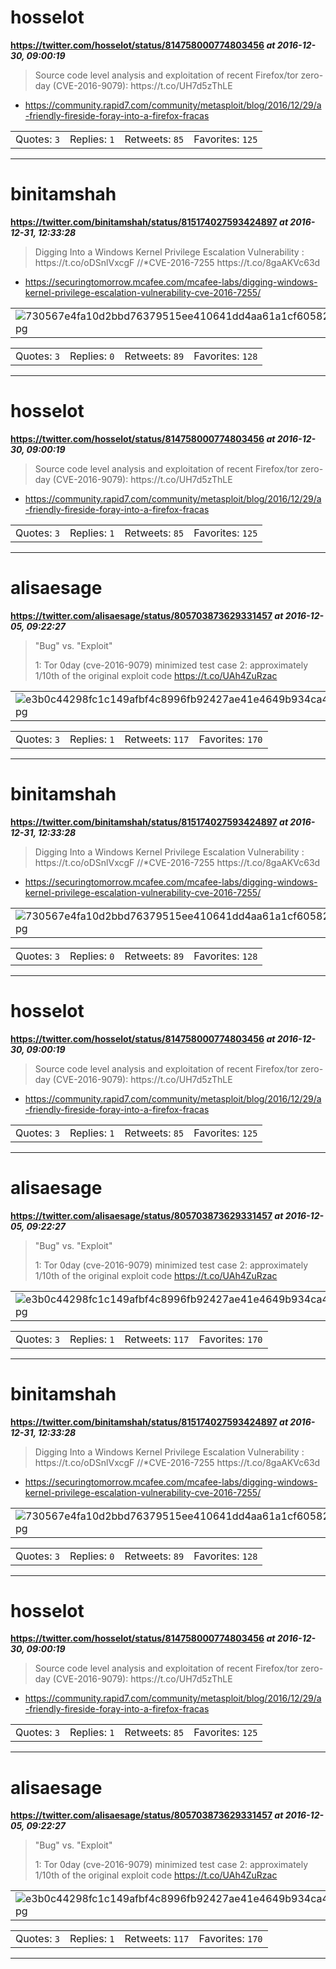 # hosselot
**https://twitter.com/hosselot/status/814758000774803456 _at 2016-12-30, 09:00:19_**
<blockquote>
Source code level analysis and exploitation of recent Firefox/tor zero-day (CVE-2016-9079):
https://t.co/UH7d5zThLE
</blockquote>

* https://community.rapid7.com/community/metasploit/blog/2016/12/29/a-friendly-fireside-foray-into-a-firefox-fracas

<table><tr>
<td>Quotes: <code>3</code></td>
<td>Replies: <code>1</code></td>
<td>Retweets: <code>85</code></td>
<td>Favorites: <code>125</code></td>
</tr></table>

---

# binitamshah
**https://twitter.com/binitamshah/status/815174027593424897 _at 2016-12-31, 12:33:28_**
<blockquote>
Digging Into a Windows Kernel Privilege Escalation Vulnerability : https://t.co/oDSnlVxcgF  //*CVE-2016-7255 https://t.co/8gaAKVc63d
</blockquote>

* https://securingtomorrow.mcafee.com/mcafee-labs/digging-windows-kernel-privilege-escalation-vulnerability-cve-2016-7255/

<table><tr>
<td><img src="pictures/730567e4fa10d2bbd76379515ee410641dd4aa61a1cf60582dcfa0ea3310980a.jpg" alt="730567e4fa10d2bbd76379515ee410641dd4aa61a1cf60582dcfa0ea3310980a.jpg"></td>
</table></tr>
<table><tr>
<td>Quotes: <code>3</code></td>
<td>Replies: <code>0</code></td>
<td>Retweets: <code>89</code></td>
<td>Favorites: <code>128</code></td>
</tr></table>

---

# hosselot
**https://twitter.com/hosselot/status/814758000774803456 _at 2016-12-30, 09:00:19_**
<blockquote>
Source code level analysis and exploitation of recent Firefox/tor zero-day (CVE-2016-9079):
https://t.co/UH7d5zThLE
</blockquote>

* https://community.rapid7.com/community/metasploit/blog/2016/12/29/a-friendly-fireside-foray-into-a-firefox-fracas

<table><tr>
<td>Quotes: <code>3</code></td>
<td>Replies: <code>1</code></td>
<td>Retweets: <code>85</code></td>
<td>Favorites: <code>125</code></td>
</tr></table>

---

# alisaesage
**https://twitter.com/alisaesage/status/805703873629331457 _at 2016-12-05, 09:22:27_**
<blockquote>
"Bug" vs. "Exploit"

1: Tor 0day (cve-2016-9079) minimized test case
2: approximately 1/10th of the original exploit code https://t.co/UAh4ZuRzac
</blockquote>

<table><tr>
<td><img src="pictures/e3b0c44298fc1c149afbf4c8996fb92427ae41e4649b934ca495991b7852b855.jpg" alt="e3b0c44298fc1c149afbf4c8996fb92427ae41e4649b934ca495991b7852b855.jpg"></td>
<td><img src="pictures/805703833049448448.jpg" alt="805703833049448448.jpg"></td>
</table></tr>
<table><tr>
<td>Quotes: <code>3</code></td>
<td>Replies: <code>1</code></td>
<td>Retweets: <code>117</code></td>
<td>Favorites: <code>170</code></td>
</tr></table>

---

# binitamshah
**https://twitter.com/binitamshah/status/815174027593424897 _at 2016-12-31, 12:33:28_**
<blockquote>
Digging Into a Windows Kernel Privilege Escalation Vulnerability : https://t.co/oDSnlVxcgF  //*CVE-2016-7255 https://t.co/8gaAKVc63d
</blockquote>

* https://securingtomorrow.mcafee.com/mcafee-labs/digging-windows-kernel-privilege-escalation-vulnerability-cve-2016-7255/

<table><tr>
<td><img src="pictures/730567e4fa10d2bbd76379515ee410641dd4aa61a1cf60582dcfa0ea3310980a.jpg" alt="730567e4fa10d2bbd76379515ee410641dd4aa61a1cf60582dcfa0ea3310980a.jpg"></td>
</table></tr>
<table><tr>
<td>Quotes: <code>3</code></td>
<td>Replies: <code>0</code></td>
<td>Retweets: <code>89</code></td>
<td>Favorites: <code>128</code></td>
</tr></table>

---

# hosselot
**https://twitter.com/hosselot/status/814758000774803456 _at 2016-12-30, 09:00:19_**
<blockquote>
Source code level analysis and exploitation of recent Firefox/tor zero-day (CVE-2016-9079):
https://t.co/UH7d5zThLE
</blockquote>

* https://community.rapid7.com/community/metasploit/blog/2016/12/29/a-friendly-fireside-foray-into-a-firefox-fracas

<table><tr>
<td>Quotes: <code>3</code></td>
<td>Replies: <code>1</code></td>
<td>Retweets: <code>85</code></td>
<td>Favorites: <code>125</code></td>
</tr></table>

---

# alisaesage
**https://twitter.com/alisaesage/status/805703873629331457 _at 2016-12-05, 09:22:27_**
<blockquote>
"Bug" vs. "Exploit"

1: Tor 0day (cve-2016-9079) minimized test case
2: approximately 1/10th of the original exploit code https://t.co/UAh4ZuRzac
</blockquote>

<table><tr>
<td><img src="pictures/e3b0c44298fc1c149afbf4c8996fb92427ae41e4649b934ca495991b7852b855.jpg" alt="e3b0c44298fc1c149afbf4c8996fb92427ae41e4649b934ca495991b7852b855.jpg"></td>
<td><img src="pictures/805703833049448448.jpg" alt="805703833049448448.jpg"></td>
</table></tr>
<table><tr>
<td>Quotes: <code>3</code></td>
<td>Replies: <code>1</code></td>
<td>Retweets: <code>117</code></td>
<td>Favorites: <code>170</code></td>
</tr></table>

---

# binitamshah
**https://twitter.com/binitamshah/status/815174027593424897 _at 2016-12-31, 12:33:28_**
<blockquote>
Digging Into a Windows Kernel Privilege Escalation Vulnerability : https://t.co/oDSnlVxcgF  //*CVE-2016-7255 https://t.co/8gaAKVc63d
</blockquote>

* https://securingtomorrow.mcafee.com/mcafee-labs/digging-windows-kernel-privilege-escalation-vulnerability-cve-2016-7255/

<table><tr>
<td><img src="pictures/730567e4fa10d2bbd76379515ee410641dd4aa61a1cf60582dcfa0ea3310980a.jpg" alt="730567e4fa10d2bbd76379515ee410641dd4aa61a1cf60582dcfa0ea3310980a.jpg"></td>
</table></tr>
<table><tr>
<td>Quotes: <code>3</code></td>
<td>Replies: <code>0</code></td>
<td>Retweets: <code>89</code></td>
<td>Favorites: <code>128</code></td>
</tr></table>

---

# hosselot
**https://twitter.com/hosselot/status/814758000774803456 _at 2016-12-30, 09:00:19_**
<blockquote>
Source code level analysis and exploitation of recent Firefox/tor zero-day (CVE-2016-9079):
https://t.co/UH7d5zThLE
</blockquote>

* https://community.rapid7.com/community/metasploit/blog/2016/12/29/a-friendly-fireside-foray-into-a-firefox-fracas

<table><tr>
<td>Quotes: <code>3</code></td>
<td>Replies: <code>1</code></td>
<td>Retweets: <code>85</code></td>
<td>Favorites: <code>125</code></td>
</tr></table>

---

# alisaesage
**https://twitter.com/alisaesage/status/805703873629331457 _at 2016-12-05, 09:22:27_**
<blockquote>
"Bug" vs. "Exploit"

1: Tor 0day (cve-2016-9079) minimized test case
2: approximately 1/10th of the original exploit code https://t.co/UAh4ZuRzac
</blockquote>

<table><tr>
<td><img src="pictures/e3b0c44298fc1c149afbf4c8996fb92427ae41e4649b934ca495991b7852b855.jpg" alt="e3b0c44298fc1c149afbf4c8996fb92427ae41e4649b934ca495991b7852b855.jpg"></td>
<td><img src="pictures/805703833049448448.jpg" alt="805703833049448448.jpg"></td>
</table></tr>
<table><tr>
<td>Quotes: <code>3</code></td>
<td>Replies: <code>1</code></td>
<td>Retweets: <code>117</code></td>
<td>Favorites: <code>170</code></td>
</tr></table>

---


